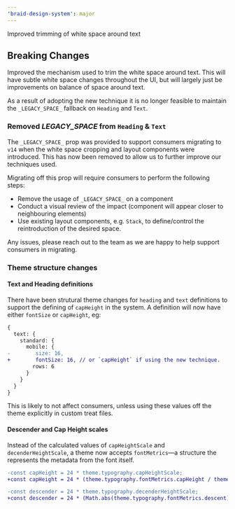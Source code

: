 ```yaml
---
'braid-design-system': major
---
```


Improved trimming of white space around text


## Breaking Changes
Improved the mechanism used to trim the white space around text. This will have subtle white space changes throughout the UI, but will largely just be improvements on balance of space around text.

As a result of adopting the new technique it is no longer feasible to maintain the `_LEGACY_SPACE_` fallback on `Heading` and `Text`.


### Removed _LEGACY_SPACE_ from  `Heading` & `Text`
The `_LEGACY_SPACE_` prop was provided to support consumers migrating to `v14` when the white space cropping and layout components were introduced. This has now been removed to allow us to further improve our techniques used.

Migrating off this prop will require consumers to perform the following steps:
- Remove the usage of `_LEGACY_SPACE_` on a component
- Conduct a visual review of the impact (component will appear closer to neighbouring elements)
- Use existing layout components, e.g. `Stack`, to define/control the reintroduction of the desired space.

Any issues, please reach out to the team as we are happy to help support consumers in migrating.

### Theme structure changes
#### Text and Heading definitions
There have been strutural theme changes for `heading` and `text` definitions to support the defining of `capHeight` in the system. A definition will now have either `fontSize` or `capHeight`, eg:

```diff
{
  text: {
    standard: {
      mobile: {
-        size: 16,
+        fontSize: 16, // or `capHeight` if using the new technique.
        rows: 6
      }
    }
  }
}
```

This is likely to not affect consumers, unless using these values off the theme explicitly in custom treat files.


#### Descender and Cap Height scales
Instead of the calculated values of `capHeightScale` and `decenderHeightScale`, a theme now accepts `fontMetrics`—a structure the represents the metadata from the font itself.

```diff
-const capHeight = 24 * theme.typography.capHeightScale;
+const capHeight = 24 * (theme.typography.fontMetrics.capHeight / theme.typography.fontMetrics.unitsPerEm);
```

```diff
-const descender = 24 * theme.typography.decenderHeightScale;
+const descender = 24 * (Math.abs(theme.typography.fontMetrics.descent) / theme.typography.fontMetrics.unitsPerEm);
```

